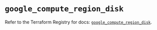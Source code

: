 # `google_compute_region_disk`

Refer to the Terraform Registry for docs: [`google_compute_region_disk`](https://registry.terraform.io/providers/hashicorp/google/6.1.0/docs/resources/compute_region_disk).
